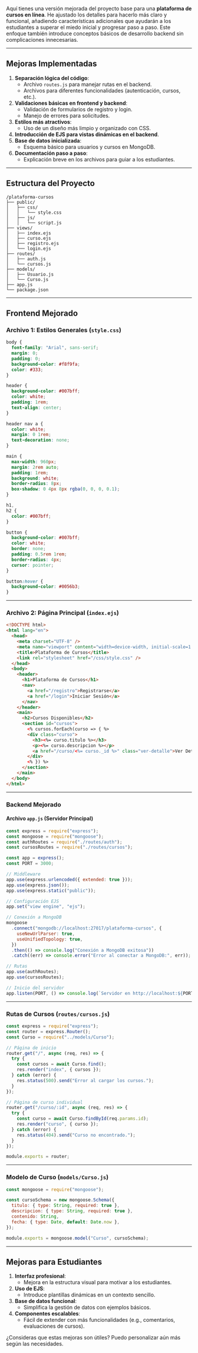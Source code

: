 Aquí tienes una versión mejorada del proyecto base para una **plataforma de cursos en línea**. He ajustado los detalles para hacerlo más claro y funcional, añadiendo características adicionales que ayudarán a los estudiantes a superar el miedo inicial y progresar paso a paso. Este enfoque también introduce conceptos básicos de desarrollo backend sin complicaciones innecesarias.

---

## **Mejoras Implementadas**

1. **Separación lógica del código**:
   - Archivo `routes.js` para manejar rutas en el backend.
   - Archivos para diferentes funcionalidades (autenticación, cursos, etc.).
2. **Validaciones básicas en frontend y backend**:
   - Validación de formularios de registro y login.
   - Manejo de errores para solicitudes.
3. **Estilos más atractivos**:
   - Uso de un diseño más limpio y organizado con CSS.
4. **Introducción de EJS para vistas dinámicas en el backend**.
5. **Base de datos inicializada**:
   - Esquema básico para usuarios y cursos en MongoDB.
6. **Documentación paso a paso**:
   - Explicación breve en los archivos para guiar a los estudiantes.

---

## **Estructura del Proyecto**

```
/plataforma-cursos
├── public/
│   ├── css/
│   │   └── style.css
│   ├── js/
│   │   └── script.js
├── views/
│   ├── index.ejs
│   ├── curso.ejs
│   ├── registro.ejs
│   └── login.ejs
├── routes/
│   ├── auth.js
│   └── cursos.js
├── models/
│   ├── Usuario.js
│   └── Curso.js
├── app.js
└── package.json
```

---

## **Frontend Mejorado**

### **Archivo 1: Estilos Generales (`style.css`)**

```css
body {
  font-family: "Arial", sans-serif;
  margin: 0;
  padding: 0;
  background-color: #f8f9fa;
  color: #333;
}

header {
  background-color: #007bff;
  color: white;
  padding: 1rem;
  text-align: center;
}

header nav a {
  color: white;
  margin: 0 1rem;
  text-decoration: none;
}

main {
  max-width: 960px;
  margin: 2rem auto;
  padding: 1rem;
  background: white;
  border-radius: 8px;
  box-shadow: 0 4px 8px rgba(0, 0, 0, 0.1);
}

h1,
h2 {
  color: #007bff;
}

button {
  background-color: #007bff;
  color: white;
  border: none;
  padding: 0.5rem 1rem;
  border-radius: 4px;
  cursor: pointer;
}

button:hover {
  background-color: #0056b3;
}
```

---

### **Archivo 2: Página Principal (`index.ejs`)**

```html
<!DOCTYPE html>
<html lang="en">
  <head>
    <meta charset="UTF-8" />
    <meta name="viewport" content="width=device-width, initial-scale=1.0" />
    <title>Plataforma de Cursos</title>
    <link rel="stylesheet" href="/css/style.css" />
  </head>
  <body>
    <header>
      <h1>Plataforma de Cursos</h1>
      <nav>
        <a href="/registro">Registrarse</a>
        <a href="/login">Iniciar Sesión</a>
      </nav>
    </header>
    <main>
      <h2>Cursos Disponibles</h2>
      <section id="cursos">
        <% cursos.forEach(curso => { %>
        <div class="curso">
          <h3><%= curso.titulo %></h3>
          <p><%= curso.descripcion %></p>
          <a href="/curso/<%= curso._id %>" class="ver-detalle">Ver Detalles</a>
        </div>
        <% }) %>
      </section>
    </main>
  </body>
</html>
```

---

### **Backend Mejorado**

#### **Archivo `app.js` (Servidor Principal)**

```javascript
const express = require("express");
const mongoose = require("mongoose");
const authRoutes = require("./routes/auth");
const cursosRoutes = require("./routes/cursos");

const app = express();
const PORT = 3000;

// Middleware
app.use(express.urlencoded({ extended: true }));
app.use(express.json());
app.use(express.static("public"));

// Configuración EJS
app.set("view engine", "ejs");

// Conexión a MongoDB
mongoose
  .connect("mongodb://localhost:27017/plataforma-cursos", {
    useNewUrlParser: true,
    useUnifiedTopology: true,
  })
  .then(() => console.log("Conexión a MongoDB exitosa"))
  .catch((err) => console.error("Error al conectar a MongoDB:", err));

// Rutas
app.use(authRoutes);
app.use(cursosRoutes);

// Inicio del servidor
app.listen(PORT, () => console.log(`Servidor en http://localhost:${PORT}`));
```

---

### **Rutas de Cursos (`routes/cursos.js`)**

```javascript
const express = require("express");
const router = express.Router();
const Curso = require("../models/Curso");

// Página de inicio
router.get("/", async (req, res) => {
  try {
    const cursos = await Curso.find();
    res.render("index", { cursos });
  } catch (error) {
    res.status(500).send("Error al cargar los cursos.");
  }
});

// Página de curso individual
router.get("/curso/:id", async (req, res) => {
  try {
    const curso = await Curso.findById(req.params.id);
    res.render("curso", { curso });
  } catch (error) {
    res.status(404).send("Curso no encontrado.");
  }
});

module.exports = router;
```

---

### **Modelo de Curso (`models/Curso.js`)**

```javascript
const mongoose = require("mongoose");

const cursoSchema = new mongoose.Schema({
  titulo: { type: String, required: true },
  descripcion: { type: String, required: true },
  contenido: String,
  fecha: { type: Date, default: Date.now },
});

module.exports = mongoose.model("Curso", cursoSchema);
```

---

## **Mejoras para Estudiantes**

1. **Interfaz profesional**:
   - Mejora en la estructura visual para motivar a los estudiantes.
2. **Uso de EJS**:
   - Introduce plantillas dinámicas en un contexto sencillo.
3. **Base de datos funcional**:
   - Simplifica la gestión de datos con ejemplos básicos.
4. **Componentes escalables**:
   - Fácil de extender con más funcionalidades (e.g., comentarios, evaluaciones de cursos).

¿Consideras que estas mejoras son útiles? Puedo personalizar aún más según las necesidades.
